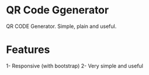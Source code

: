 # QR Code Ggenerator
QR CODE Generator. Simple, plain and useful.

# Features
1- Responsive (with bootstrap)
2- Very simple and useful


